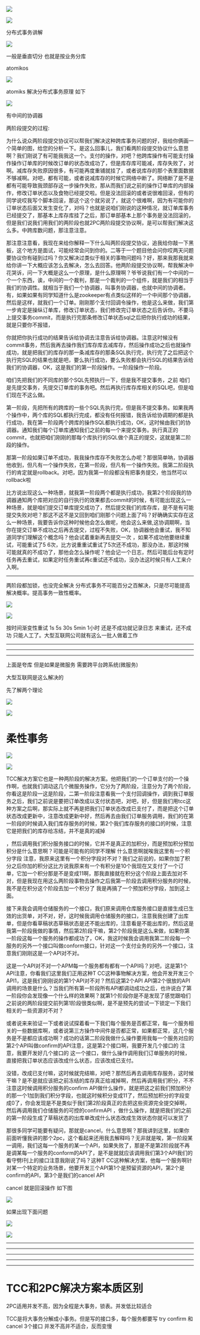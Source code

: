 

![](https://gitee.com/hxc8/images7/raw/master/img/202407190027978.jpg)



![](https://gitee.com/hxc8/images7/raw/master/img/202407190027967.jpg)









分布式事务讲解



![](https://gitee.com/hxc8/images7/raw/master/img/202407190027695.jpg)



一般是垂直切分 也就是按业务分库



atomikos





![](https://gitee.com/hxc8/images7/raw/master/img/202407190027647.jpg)



atomiks 解决分布式事务原理 如下



![](https://gitee.com/hxc8/images7/raw/master/img/202407190027934.jpg)







有中间的协调器





两阶段提交的过程:



为什么说众两阶段提交协议可以帮我们解决这种跨库事务问题的好，我给你俩画一个简单的图，给您的分析一下。是这么回事儿，我们看两阶段提交协议什么意思啊？我们刚说了有可能我我这一个。支付的操作，对吧？他跨库操作有可能支付操作操作订单库的时候改订单的状态改成功了，但是库存库可能减，库存失败了，对啊。减库存失败原因很多，有可能再度重铺就挂了，或者说库存的那个表里面数据不够减啊。对吧，都有可能，或者说减库存的时候它网络中断了。网络断了是不是都有可能导致我颈部存这一步操作失败，那从而我们说之前的操作订单库的内部操作，修改订单状态以及食物已经提交啦。但是没法回滚的或者说很难回滚，但有的同学说哎我写个脚本回滚，那这个这个就另说了，就这个很难啊，因为有可能你的订单状态后面又发生变化了，对吗？也就是说咱们刚说的这种情况，就订单库事务已经提交了，那基本上库存库挂了之后，那订单部基本上那个事务是没法回滚的，但是我们说我们用我们的两阶段也就2PC两阶段提交协议啊，是可以帮我们解决这么多。中跨库数问题，那注意注意。



那注意注意看，我现在来给你解释一下什么叫两阶段提交协议，追我给你敲一下黑板，这个地方是面试，可能经常会问到你的。二等于一个题目他会问你哎两天问题要协议你有碰到过吗？你又解决过类似于相关的事物问题吗？好，那来我那我就来给你讲一下大概应该怎么去解决，怎么去回答。他两阶段提交协议啊，帮我解决中花哭诉，问一下大概是这么一个原理，是什么原理啊？爷爷说我们有一个中间的一个一个东西，诶，中间的一个裁判，那是一个裁判的一个组件，就是我们的相当于我们的协调性。就相当于我们一个协调器，叫事务协调器，也就中间的协调者。有，如果如果有同学知道什么是zookeeper有点类似这样的一个中间那个协调器，然后是这样，就我们一个订单。刚刚那个支付回调令操作，他是这么来做，我们第一步肯定是操纵订单库，修改订单状态，我们修改完订单状态之后告诉你。不要马上提交事务commit，而是执行完那条修改订单状态sql之后把你执行成功的结果，就是只要你不报错，



你就把你执行成功的结果告诉给协调去注意告诉给协调器。注意这时候没有commit事务，然后我再去操作我们库存库去减库存，然后操作成功之后也就操作成功，就是把我们的库存的那一条减库存的那条SQL执行完，执行完了之后把这个执行完SQL的结果也就是吧，要么执行成功，要么失败都会执行SQL的结果告诉给我们的协调器，OK，这是我们的第一阶段操作。一阶段操作一阶段。





咱们先把我们的不同库的那个SQL先预执行一下，但是我不提交事务，之前 咱们是先提交事务，先提交订单库的事务吧。然后再执行库存库相关的SQL吧，但是咱们现在不这么做。



 第一阶段，先把所有的跨库的一些个SQL先执行完，但是我不提交事务。如果我两个操作中，两个库的SQL都执行完成，都没有任何报错，我告诉给协调期的都是执行成功，我在第一阶段两个跨库的操作SQL都执行成功，OK，这时候由我们的协调器。通知我们每个订单库通知我们之前的每一个来提交事务。执行真正的commit，也就把咱们刚刚的那每个库执行的SQL做个真正的提交，这就是第二阶段的操作。



那第一阶段如果订单不成功，我我操作库存不失败怎么办呢？那很简单呐，协调器他收到，但凡有一个操作失败，在第一阶段，但凡有一个操作失败。我第二阶段执行的肯定就是rollback。对吧，因为我第一阶段都没有把事务提交，他当然可以rollback啦



比方说出现这么一种场景，就我第一阶段两个都是执行成功，我第2个阶段我的协调器通知两个库把对应的自行执行的效果都去commit的时候，有可能出现这么一种场景，就是咱们提交订单库提交成功了，然后提交我们的库存库，是不是有可能提交失败对吧？那这不这不是又回到咱们刚那个问题上面了吗？好确确实实存在这么一种场景，我要告诉你这种时候他会怎么做呢，他会这么来做,这协调期啊，当你在提交订单不成功之后再去提交，过程不失败，OK，协调器他会重试，我不知道同学们理解这个概念吗？他会试着重新再去提交一次 ，如果不成功他要继续重试，可能重试了5 6次，比方说重重试重试了5次还不成功，那没办法，那这时候可能就真的不成功了，那他会怎么操作呢？他会记一个日志，然后可能后台有定时任务再去重试，如果定时任务重试再c重试还不成功，没办法这时候只有人工来介入啊。





---

两阶段都加锁，也没完全解决  分布式事务不可能百分之百解决，只是尽可能提高解决概率。提高事务一致性概率。

![](https://gitee.com/hxc8/images7/raw/master/img/202407190027582.jpg)



![](https://gitee.com/hxc8/images7/raw/master/img/202407190027319.jpg)





按时间渐变性重试 1s 5s 30s 5min  1小时    还是不成功就记录日志 来重试，还不成功  只能人工了。大型互联网公司就有这么一批人做着工作





---



---



---



上面是夸库  但是如果是微服务 需要跨平台跨系统(微服务)

大型互联网是这么解决的



先了解两个理论



![](https://gitee.com/hxc8/images7/raw/master/img/202407190027130.jpg)



![](https://gitee.com/hxc8/images7/raw/master/img/202407190027567.jpg)





# 柔性事务

![](https://gitee.com/hxc8/images7/raw/master/img/202407190027151.jpg)





![](https://gitee.com/hxc8/images7/raw/master/img/202407190027852.jpg)



TCC解决方案它也是一种两阶段的解决方案。他把我们的一个订单支付的一个操作啊，也就我们调动这几个微服务操作，它分为了两阶段，注意分为了两个阶段，你看这是阶段一这是阶段，二第一阶段注意看我一个支付回调操作，调到我订单服务之后，我们之前说是要把订单改成以支付状态吧，对吧，好，但是我们用tcc这种方案之后啊，那实际上就不再是把我们订单状态改成已支付了，而是把这个订单状态改成更新中，注意改成更新中好，然后再去由我们订单服务调用，我们的在第一阶段的时候调入我们库存服务的时候，第2个我们库存服务的接口的时候，注意它是把我们的库存给冻结，并不是真的减掉

，然后调用我们积分服务接口的时候，它并不是真正的加积分，而是预加积分预加积分是什么意思啊？可能是可能有的同学不理解 什么意思啊就唉我这里有一个积分字段 注意，我原来这里有一个积分字段对不对？我们之前说的，如果你加了积分之后你加的积分这比方说我原来有一个有积分是10个我现在又支付了一个订单，它加一个积分那是不是变成11啊，那我直接就在积分这个阶段上面去加对不对，但是我现在用这么两阶段事物去操作之后我第一阶段去调用积分服务的时候，我不是在积分这个阶段去加一个积分了  我是再搞了一个预加积分字段，加到这上面。



接下来我会调用仓储服务的一个接口，我们原来调用仓库服务接口是直接生成已生效的出货单，对不对，好，这时候我调用仓储服务的接口，注意我我创建了出库单，但是你看草稿状态草稿状态是还不能出库的，注意看是不能出库的，然后这是我第一阶段我做的事情，然后第2阶段干嘛，第2个阶段我是这么来做，如果你第一阶段这每一个服务的操作都成功了，OK，我这时候我会调用我第二阶段每一个服务的另外一个接口叫做conform接口，针对这一个支付业务的另外一个接口，注意我们刚刚这是一个API对不对。



这是一个API对不对一个APM每一个服务都有都有一个API吗？对吧，这是第1个API注意，你看我们这里我们正用这种T CC这种事物解决方案，他会开发开发三个API1，这是我们刚刚说的第1个API对不对？然后这第2个API API第2个很放的API调用的场景是什么？当我们所有第一阶段所有API都调动成功之后，也许说白了第一阶段你会发现像一个什么样的效果啊？就第1个阶段你是不是发现了感觉跟咱们之前说的两阶段提交前列第1阶段很类似啊，是不是预先的尝试一下锁定一下我们相关的一些资源对不对？



或者说来来验证一下或者说试探着看一下我们每个服务是否都正常，每一个服务相关的一些数据库啊，或者说第三方操作中间件是否都正常，如果都正常，这几个服务是不是都应该成功啊？成功的话第二阶段我做什么操作要用我每一个服务对应的第2个API叫做confirm的API注意，这是第2个接口啊，我要开发几个接口的  注意，我要开发好几个接口的 这一个接口，做什么操作调用我们订单服务的时候，直接把我订单状态应该改成什么状态，应该改成已支付。



没错，改成已支付嘛，这时候就完结嘛，对吧？那然后再去调用库存服务，这时候干嘛？是不是就应该把之前冻结的库存真正给减掉啊，然后再调用我们积分，不不注意这时候调用积分服务的confirm API做什么操作，就是把这之前我们预加积分的那一个1加到我们积分字段，也就这时候积分变成11了，然后预加积分的字段变成0了，你会发现是不是类似于我们第2阶段真正的去把这些资源完全提交掉啊，然后再调用我们仓储服务的可控的confirmAPI ，做什么操作，就是把我们的之前的第一阶段生成了草稿状态的出库单改成什么状态改成生效状态你就可以发货了





那很多同学可能要有疑问，那就是cancel，什么意思啊？那我讲到这里，如果你前面听懂我讲的那个2pc，这个看起来还用我去解释吗？无非就是唉，第一阶段某一调用，我们这每一个服务的某一个API，如果失败了，那是不是第2阶段就不再是调某每一个服务的conform的API了，是不是就就应该调用我们第3个API我们的看守劈I刊上的接口注意我刚说了吗？这种T CC这种解决方案，他每一个服务啊针对某一个特定的业务场景，他要开发三个API第1个是预留资源的API，第2个是confirm的API，第3个是我们的cancel API



cancel 就是回滚操作  如下图

![](https://gitee.com/hxc8/images7/raw/master/img/202407190027258.jpg)







如果出现下面问题  



![](https://gitee.com/hxc8/images7/raw/master/img/202407190027861.jpg)







![](https://gitee.com/hxc8/images7/raw/master/img/202407190027431.jpg)





---



---



---



---



---

# TCC和2PC解决方案本质区别



2PC适用并发不高，因为全程是大事务，锁表。并发低比较适合



TCC是将大事务分解成小事务。但是写的接口多，每个服务都要写 try  confirm 和cancel 3个接口  并发不高并不适合，反而变慢
